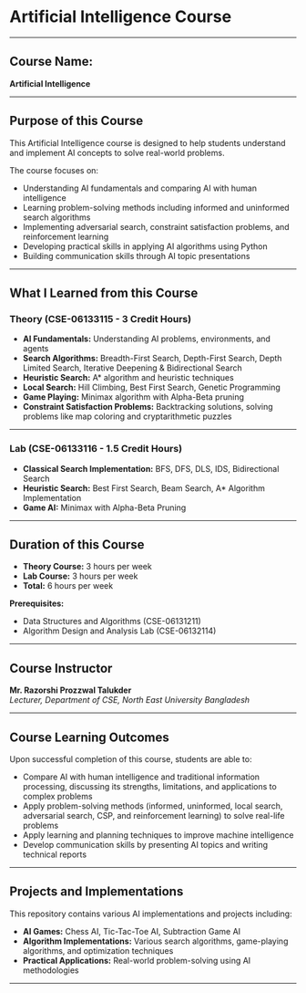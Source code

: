 #  Artificial Intelligence Course

---

##  **Course Name:**  
**Artificial Intelligence**

---

##  **Purpose of this Course**
This Artificial Intelligence course is designed to help students understand and implement AI concepts to solve real-world problems.  

The course focuses on:  
- Understanding AI fundamentals and comparing AI with human intelligence  
- Learning problem-solving methods including informed and uninformed search algorithms  
- Implementing adversarial search, constraint satisfaction problems, and reinforcement learning  
- Developing practical skills in applying AI algorithms using Python  
- Building communication skills through AI topic presentations  

---

##  **What I Learned from this Course**

###  **Theory (CSE-06133115 - 3 Credit Hours)**
- **AI Fundamentals:** Understanding AI problems, environments, and agents  
- **Search Algorithms:** Breadth-First Search, Depth-First Search, Depth Limited Search, Iterative Deepening & Bidirectional Search  
- **Heuristic Search:** A* algorithm and heuristic techniques  
- **Local Search:** Hill Climbing, Best First Search, Genetic Programming  
- **Game Playing:** Minimax algorithm with Alpha-Beta pruning  
- **Constraint Satisfaction Problems:** Backtracking solutions, solving problems like map coloring and cryptarithmetic puzzles  

---

###  **Lab (CSE-06133116 - 1.5 Credit Hours)**
- **Classical Search Implementation:** BFS, DFS, DLS, IDS, Bidirectional Search  
- **Heuristic Search:** Best First Search, Beam Search, A* Algorithm Implementation  
- **Game AI:** Minimax with Alpha-Beta Pruning  

---

##  **Duration of this Course**
- **Theory Course:** 3 hours per week  
- **Lab Course:** 3 hours per week  
- **Total:** 6 hours per week  

**Prerequisites:**  
- Data Structures and Algorithms (CSE-06131211)  
- Algorithm Design and Analysis Lab (CSE-06132114)  

---

##  **Course Instructor**
**Mr. Razorshi Prozzwal Talukder**  
*Lecturer, Department of CSE, North East University Bangladesh*  

---

##  **Course Learning Outcomes**
Upon successful completion of this course, students are able to:  
- Compare AI with human intelligence and traditional information processing, discussing its strengths, limitations, and applications to complex problems  
- Apply problem-solving methods (informed, uninformed, local search, adversarial search, CSP, and reinforcement learning) to solve real-life problems  
- Apply learning and planning techniques to improve machine intelligence  
- Develop communication skills by presenting AI topics and writing technical reports  

---

##  **Projects and Implementations**
This repository contains various AI implementations and projects including:  
- **AI Games:** Chess AI, Tic-Tac-Toe AI, Subtraction Game AI  
- **Algorithm Implementations:** Various search algorithms, game-playing algorithms, and optimization techniques  
- **Practical Applications:** Real-world problem-solving using AI methodologies  

---
